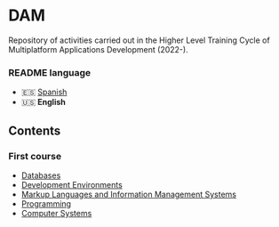 # DAM
Repository of activities carried out in the Higher Level Training Cycle of Multiplatform Applications Development (2022-).

### README language
- 🇪🇸 [Spanish](./README.md)
- 🇺🇸 **English**

## Contents
### First course
- [Databases](./Bases%20de%20datos/)
- [Development Environments](./Entornos%20de%20desarrollo/)
- [Markup Languages and Information Management Systems](./Lenguajes%20de%20marcas%20y%20sistemas%20de%20gesti%C3%B3n%20de%20informaci%C3%B3n/)
- [Programming](./Programaci%C3%B3n/)
- [Computer Systems](./Sistemas%20inform%C3%A1ticos/)
<!---
### Second course
- [Data Access]()
- [Interface Development]()
- [Multimedia Programming and Mobile Devices]()
- [Programming Services and Processes]()
- [Enterprise Management Systems]()
